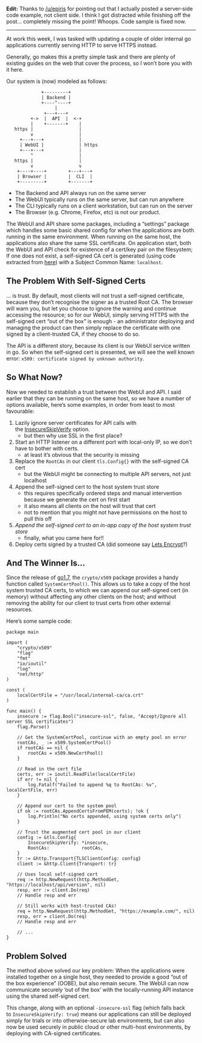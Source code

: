 **Edit:** Thanks to [/u/epiris](https://www.reddit.com/r/golang/comments/6w3lcn/adding_private_ssl_ca_cert_to_trust_pool_for_only/dm77ccl/) for pointing out that I actually posted a server-side code example, not client side. I think I got distracted while finishing off the post… completely missing the point! Whoops. Code sample is fixed now.

* * *

At work this week, I was tasked with updating a couple of older internal go applications currently serving HTTP to serve HTTPS instead.

Generally, go makes this a pretty simple task and there are plenty of existing guides on the web that cover the process, so I won’t bore you with it here.

Our system is (now) modeled as follows:

```
             +---------+
             | Backend |
             +----^----+
                  |
              +---+---+
         +->  |  API  |  <-+
         |    +-------+    |
   https |                 |
         v                 |
     +---+---+             |
     | WebUI |             | https
     +---+---+             |
         ^                 |
   https |                 |
         v                 v
    +----+----+        +---+---+
    | Browser |        |  CLI  |
    +---------+        +-------+

```

*   The Backend and API always run on the same server
*   The WebUI typically runs on the same server, but can run anywhere
*   The CLI typically runs on a client workstation, but can run on the server
*   The Browser (e.g. Chrome, Firefox, etc) is not our product.

The WebUI and API share some packages, including a “settings” package which handles some basic shared config for when the applications are both running in the same environment. When running on the same host, the applications also share the same SSL certificate.
On application start, both the WebUI and API check for existence of a cert/key pair on the filesystem; If one does not exist, a self-signed CA cert is generated (using code extracted from [here](https://golang.org/src/crypto/tls/generate_cert.go)) with a Subject Common Name: `localhost`.

## The Problem With Self-Signed Certs

… is trust. By default, most clients will not trust a self-signed certificate, because they don’t recognise the signer as a trusted Root CA. The browser will warn you, but let you choose to ignore the warning and continue accessing the resource; so for our WebUI, simply serving HTTPS with the self-signed cert “out of the box” is enough - an administrator deploying and managing the product can then simply replace the certificate with one signed by a client-trusted CA, if they choose to do so.

The API is a different story, because its client is our WebUI service written in go. So when the self-signed cert is presented, we will see the well known error: `x509: certificate signed by unknown authority`.

## So What Now?

Now we needed to establish a trust between the WebUI and API. I said earlier that they can be running on the same host, so we have a number of options available, here’s some examples, in order from least to most favourable:

1.  Lazily ignore server certificates for API calls with the [InsecureSkipVerify](https://golang.org/pkg/crypto/tls/#Config.InsecureSkipVerify) option.
    *   but then why use SSL in the first place?
2.  Start an HTTP listener on a different port with local-only IP, so we don’t have to bother with certs.
    *   at least it’s obvious that the security is missing
3.  Replace the `RootCAs` in our client `tls.Config{}` with the self-signed CA cert
    *   but the WebUI might be connecting to multiple API servers, not just localhost
4.  Append the self-signed cert to the host system trust store
    *   this requires specifically ordered steps and manual intervention because we generate the cert on first start
    *   it also means all clients on the host will trust that cert
    *   not to mention that you might not have permissions on the host to pull this off
5.  *Append the self-signed cert to an in-app copy of the host system trust store*
    *   finally, what you came here for!!
6.  Deploy certs signed by a trusted CA (did someone say [Lets Encrypt](https://letsencrypt.org/)?) 

## And The Winner Is…

Since the release of [go1.7](https://golang.org/doc/go1.7#crypto_x509), the `crypto/x509` package provides a handy function called `SystemCertPool()`. This allows us to take a copy of the host system trusted CA certs, to which we can append our self-signed cert (in memory) without affecting any other clients on the host; and without removing the ability for our client to trust certs from other external resources.

Here’s some sample code:

```
package main

import (
	"crypto/x509"
	"flag"
	"fmt"
	"io/ioutil"
	"log"
	"net/http"
)

const (
	localCertFile = "/usr/local/internal-ca/ca.crt"
)

func main() {
	insecure := flag.Bool("insecure-ssl", false, "Accept/Ignore all server SSL certificates")
	flag.Parse()

	// Get the SystemCertPool, continue with an empty pool on error
	rootCAs, _ := x509.SystemCertPool()
	if rootCAs == nil {
		rootCAs = x509.NewCertPool()
	}

	// Read in the cert file
	certs, err := ioutil.ReadFile(localCertFile)
	if err != nil {
		log.Fatalf("Failed to append %q to RootCAs: %v", localCertFile, err)
	}

	// Append our cert to the system pool
	if ok := rootCAs.AppendCertsFromPEM(certs); !ok {
		log.Println("No certs appended, using system certs only")
	}

	// Trust the augmented cert pool in our client
	config := &tls.Config{
		InsecureSkipVerify: *insecure,
		RootCAs:            rootCAs,
	}
	tr := &http.Transport{TLSClientConfig: config}
	client := &http.Client{Transport: tr}

	// Uses local self-signed cert
	req := http.NewRequest(http.MethodGet, "https://localhost/api/version", nil)
	resp, err := client.Do(req)
	// Handle resp and err

	// Still works with host-trusted CAs!
	req = http.NewRequest(http.MethodGet, "https://example.com/", nil)
	resp, err = client.Do(req)
	// Handle resp and err

	// ...
}

```

## Problem Solved

The method above solved our key problem: When the applications were installed together on a single host, they needed to provide a good “out of the box experience” (OOBE), but also remain secure. The WebUI can now communicate securely ‘out of the box’ with the locally-running API instance using the shared self-signed cert.

This change, along with an optional `-insecure-ssl` flag (which falls back to `InsecureSkipVerify: true`) means our applications can still be deployed simply for trials or into otherwise-secure lab environments, but can also now be used securely in public cloud or other multi-host environments, by deploying with CA-signed certificates.
